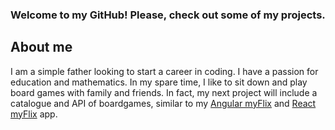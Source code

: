 ### Welcome to my GitHub! Please, check out some of my projects.

## About me
I am a simple father looking to start a career in coding. I have a passion for education and mathematics. In my spare time, I like to sit down and play board games with family and friends. In fact, my next project will include a catalogue and API of boardgames, similar to my [Angular myFlix](https://github.com/zeusrahl/myFlix-Angular-client) and [React myFlix](https://github.com/zeusrahl/myFlix-Client) app.
<!--
**zeusrahl/zeusrahl** is a ✨ _special_ ✨ repository because its `README.md` (this file) appears on your GitHub profile.

Here are some ideas to get you started:

- 🔭 I’m currently working on ...
- 🌱 I’m currently learning ...
- 👯 I’m looking to collaborate on ...
- 🤔 I’m looking for help with ...
- 💬 Ask me about ...
- 📫 How to reach me: ...
- 😄 Pronouns: ...
- ⚡ Fun fact: ...
-->
